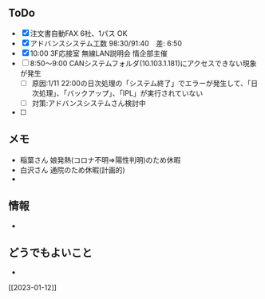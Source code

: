 ## ToDo
- [x] 注文書自動FAX 6社、1パス OK
- [x] アドバンスシステム工数 98:30/91:40　差: 6:50
- [x] 10:00 3F応接室 無線LAN説明会 情企部主催
- [ ] 8:50～9:00 CANシステムフォルダ(10.103.1.181)にアクセスできない現象が発生
	- [ ] 原因:1/11 22:00の日次処理の「システム終了」でエラーが発生して、「日次処理」、「バックアップ」、「IPL」が実行されていない
	- [ ] 対策:アドバンスシステムさん検討中
- [ ] 


## メモ
- 稲葉さん 娘発熱(コロナ不明⇒陽性判明)のため休暇
- 白沢さん 通院のため休暇(計画的)
- 


## 情報
- 


## どうでもよいこと
- 


[[2023-01-12]]

